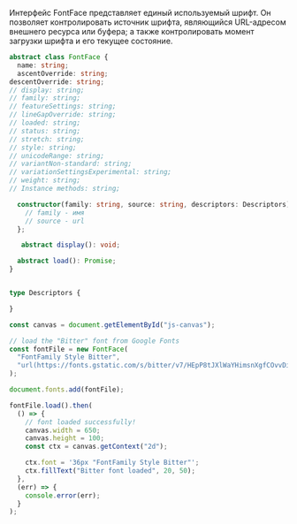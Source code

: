 Интерфейс FontFace представляет единый используемый шрифт. Он позволяет контролировать источник шрифта, являющийся URL-адресом внешнего ресурса или буфера; а также контролировать момент загрузки шрифта и его текущее состояние.

```ts
abstract class FontFace {
  name: string;
  ascentOverride: string;
descentOverride: string;
// display: string;
// family: string;
// featureSettings: string;
// lineGapOverride: string;
// loaded: string;
// status: string;
// stretch: string;
// style: string;
// unicodeRange: string;
// variantNon-standard: string;
// variationSettingsExperimental: string;
// weight: string;
// Instance methods: string;

  constructor(family: string, source: string, descriptors: Descriptors) {
    // family - имя
    // source - url
  };

   abstract display(): void;

  abstract load(): Promise;
}


type Descriptors {

}
```

```js
const canvas = document.getElementById("js-canvas");

// load the "Bitter" font from Google Fonts
const fontFile = new FontFace(
  "FontFamily Style Bitter",
  "url(https://fonts.gstatic.com/s/bitter/v7/HEpP8tJXlWaYHimsnXgfCOvvDin1pK8aKteLpeZ5c0A.woff2)"
);

document.fonts.add(fontFile);

fontFile.load().then(
  () => {
    // font loaded successfully!
    canvas.width = 650;
    canvas.height = 100;
    const ctx = canvas.getContext("2d");

    ctx.font = '36px "FontFamily Style Bitter"';
    ctx.fillText("Bitter font loaded", 20, 50);
  },
  (err) => {
    console.error(err);
  }
);
```
